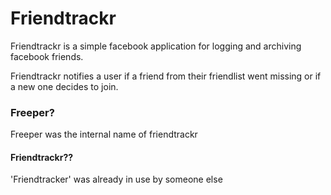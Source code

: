 # Friendtrackr
Friendtrackr is a simple facebook application for logging and archiving facebook friends.

Friendtrackr notifies a user if a friend from their friendlist went missing or if a new one decides to join.

### Freeper?
Freeper was the internal name of friendtrackr

#### Friendtrackr??
'Friendtracker' was already in use by someone else